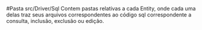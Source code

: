 #Pasta src/Driver/Sql
Contem pastas relativas a cada Entity, onde cada uma delas traz seus arquivos correspondentes ao código sql correspondente a consulta, inclusão, exclusão ou edição.